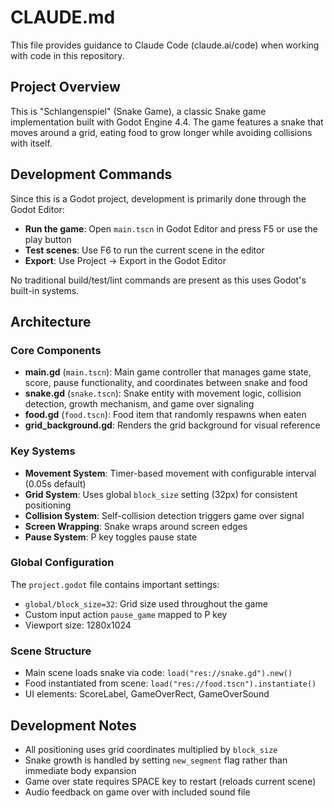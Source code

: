 # CLAUDE.md

This file provides guidance to Claude Code (claude.ai/code) when working with code in this repository.

## Project Overview

This is "Schlangenspiel" (Snake Game), a classic Snake game implementation built with Godot Engine 4.4. The game features a snake that moves around a grid, eating food to grow longer while avoiding collisions with itself.

## Development Commands

Since this is a Godot project, development is primarily done through the Godot Editor:

- **Run the game**: Open `main.tscn` in Godot Editor and press F5 or use the play button
- **Test scenes**: Use F6 to run the current scene in the editor
- **Export**: Use Project → Export in the Godot Editor

No traditional build/test/lint commands are present as this uses Godot's built-in systems.

## Architecture

### Core Components

- **main.gd** (`main.tscn`): Main game controller that manages game state, score, pause functionality, and coordinates between snake and food
- **snake.gd** (`snake.tscn`): Snake entity with movement logic, collision detection, growth mechanism, and game over signaling
- **food.gd** (`food.tscn`): Food item that randomly respawns when eaten
- **grid_background.gd**: Renders the grid background for visual reference

### Key Systems

- **Movement System**: Timer-based movement with configurable interval (0.05s default)
- **Grid System**: Uses global `block_size` setting (32px) for consistent positioning
- **Collision System**: Self-collision detection triggers game over signal
- **Screen Wrapping**: Snake wraps around screen edges
- **Pause System**: P key toggles pause state

### Global Configuration

The `project.godot` file contains important settings:
- `global/block_size=32`: Grid size used throughout the game
- Custom input action `pause_game` mapped to P key
- Viewport size: 1280x1024

### Scene Structure

- Main scene loads snake via code: `load("res://snake.gd").new()`
- Food instantiated from scene: `load("res://food.tscn").instantiate()`
- UI elements: ScoreLabel, GameOverRect, GameOverSound

## Development Notes

- All positioning uses grid coordinates multiplied by `block_size`
- Snake growth is handled by setting `new_segment` flag rather than immediate body expansion
- Game over state requires SPACE key to restart (reloads current scene)
- Audio feedback on game over with included sound file